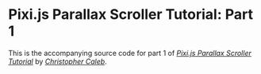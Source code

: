 Pixi.js Parallax Scroller Tutorial: Part 1
================================

This is the accompanying source code for part 1 of *[Pixi.js Parallax Scroller Tutorial](http://www.yeahbutisitflash.com/?p=5226)* by *[Christopher Caleb](http://www.yeahbutisitflash.com/?page_id=2)*.